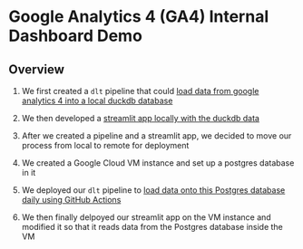 # Google Analytics 4 (GA4) Internal Dashboard Demo

## Overview

1. We first created a `dlt` pipeline that could [load data from google analytics 4 into a local duckdb database](./intial-explorations/google_analytics_pipeline.py)

2. We then developed a [streamlit app locally with the duckdb data](./internal-dashboards/app.py)

3. After we created a pipeline and a streamlit app, we decided to move our process from local to remote for deployment

4. We created a Google Cloud VM instance and set up a postgres database in it

5. We deployed our `dlt` pipeline to [load data onto this Postgres database daily using GitHub Actions](./.github/)

6. We then finally delpoyed our streamlit app on the VM instance and modified it so that it reads data from the Postgres database inside the VM